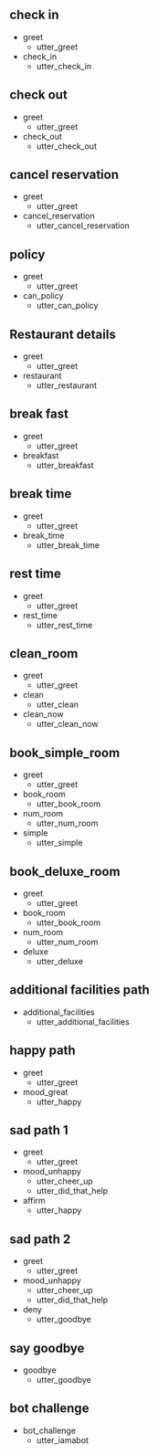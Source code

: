 
## check in
* greet
  - utter_greet
* check_in
  - utter_check_in

## check out
* greet
  - utter_greet
* check_out
  - utter_check_out

## cancel reservation
* greet
  - utter_greet
* cancel_reservation
  - utter_cancel_reservation

## policy
* greet
  - utter_greet
* can_policy
  - utter_can_policy

## Restaurant details
* greet
  - utter_greet
* restaurant
  - utter_restaurant

## break fast
* greet
  - utter_greet
* breakfast
  - utter_breakfast

## break time
* greet
  - utter_greet
* break_time
  - utter_break_time

## rest time
* greet
  - utter_greet
* rest_time
  - utter_rest_time

## clean_room
* greet
  - utter_greet
* clean
  - utter_clean
* clean_now
  - utter_clean_now

## book_simple_room
* greet
  - utter_greet
* book_room
  - utter_book_room
* num_room
  - utter_num_room
* simple 
  - utter_simple

## book_deluxe_room
* greet
  - utter_greet
* book_room
  - utter_book_room
* num_room
  - utter_num_room
* deluxe
  - utter_deluxe

## additional facilities  path
* additional_facilities
  - utter_additional_facilities

## happy path
* greet
  - utter_greet
* mood_great
  - utter_happy

## sad path 1
* greet
  - utter_greet
* mood_unhappy
  - utter_cheer_up
  - utter_did_that_help
* affirm
  - utter_happy

## sad path 2
* greet
  - utter_greet
* mood_unhappy
  - utter_cheer_up
  - utter_did_that_help
* deny
  - utter_goodbye

## say goodbye
* goodbye
  - utter_goodbye

## bot challenge
* bot_challenge
  - utter_iamabot